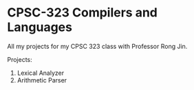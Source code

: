 # CPSC-323 Compilers and Languages

All my projects for my CPSC 323 class with Professor Rong Jin.

Projects:
  1. Lexical Analyzer
  2. Arithmetic Parser
